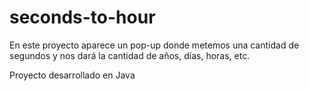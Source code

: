 # seconds-to-hour
En este proyecto aparece un pop-up donde metemos una cantidad de segundos y nos dará la cantidad de años, días, horas, etc.

Proyecto desarrollado en Java
